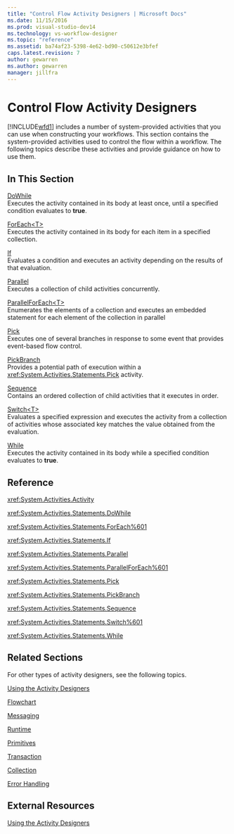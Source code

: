 ```yaml
---
title: "Control Flow Activity Designers | Microsoft Docs"
ms.date: 11/15/2016
ms.prod: visual-studio-dev14
ms.technology: vs-workflow-designer
ms.topic: "reference"
ms.assetid: ba74af23-5398-4e62-bd90-c50612e3bfef
caps.latest.revision: 7
author: gewarren
ms.author: gewarren
manager: jillfra
---
```

# Control Flow Activity Designers
[!INCLUDE[wfd1](../includes/wfd1-md.md)] includes a number of system-provided activities that you can use when constructing your workflows. This section contains the system-provided activities used to control the flow within a workflow. The following topics describe these activities and provide guidance on how to use them.  
  
## In This Section  
 [DoWhile](../workflow-designer/dowhile-activity-designer.md)  
 Executes the activity contained in its body at least once, until a specified condition evaluates to **true**.  
  
 [ForEach\<T>](foreach-t-activity-designer.md)  
 Executes the activity contained in its body for each item in a specified collection.  
  
 [If](../workflow-designer/if-activity-designer.md)  
 Evaluates a condition and executes an activity depending on the results of that evaluation.  
  
 [Parallel](../workflow-designer/parallel-activity-designer.md)  
 Executes a collection of child activities concurrently.  
  
 [ParallelForEach\<T>](../workflow-designer/parallelforeach-t-activity-designer.md)  
 Enumerates the elements of a collection and executes an embedded statement for each element of the collection in parallel  
  
 [Pick](../workflow-designer/pick-activity-designer.md)  
 Executes one of several branches in response to some event that provides event-based flow control.  
  
 [PickBranch](../workflow-designer/pickbranch-activity-designer.md)  
 Provides a potential path of execution within a <xref:System.Activities.Statements.Pick> activity.  
  
 [Sequence](../workflow-designer/sequence-activity-designer.md)  
 Contains an ordered collection of child activities that it executes in order.  
  
 [Switch\<T>](switch-t-activity-designer.md)  
 Evaluates a specified expression and executes the activity from a collection of activities whose associated key matches the value obtained from the evaluation.  
  
 [While](../workflow-designer/while-activity-designer.md)  
 Executes the activity contained in its body while a specified condition evaluates to **true**.  
  
## Reference  
 <xref:System.Activities.Activity>  
  
 <xref:System.Activities.Statements.DoWhile>  
  
 <xref:System.Activities.Statements.ForEach%601>  
  
 <xref:System.Activities.Statements.If>  
  
 <xref:System.Activities.Statements.Parallel>  
  
 <xref:System.Activities.Statements.ParallelForEach%601>  
  
 <xref:System.Activities.Statements.Pick>  
  
 <xref:System.Activities.Statements.PickBranch>  
  
 <xref:System.Activities.Statements.Sequence>  
  
 <xref:System.Activities.Statements.Switch%601>  
  
 <xref:System.Activities.Statements.While>  
  
## Related Sections  
 For other types of activity designers, see the following topics.  
  
 [Using the Activity Designers](../workflow-designer/using-the-activity-designers.md)  
  
 [Flowchart](../workflow-designer/flowchart-activity-designers.md)  
  
 [Messaging](../workflow-designer/messaging-activity-designers.md)  
  
 [Runtime](../workflow-designer/runtime-activity-designers.md)  
  
 [Primitives](../workflow-designer/primitives-activity-designers.md)  
  
 [Transaction](../workflow-designer/transaction-activity-designers.md)  
  
 [Collection](../workflow-designer/collection-activity-designers.md)  
  
 [Error Handling](../workflow-designer/error-handling-activity-designers.md)  
  
## External Resources  
 [Using the Activity Designers](../workflow-designer/using-the-activity-designers.md)